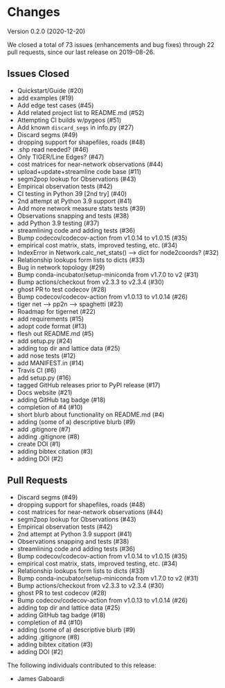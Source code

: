 # Changes

Version 0.2.0 (2020-12-20)

We closed a total of 73 issues (enhancements and bug fixes) through 22 pull requests, since our last release on 2019-08-26.

## Issues Closed
  - Quickstart/Guide (#20)
  - add examples (#19)
  - Add edge test cases (#45)
  - Add related project list to README.md (#52)
  - Attempting CI builds w/pygeos (#51)
  - Add known `discard_segs` in info.py (#27)
  - Discard segms (#49)
  - dropping support for shapefiles, roads (#48)
  - .shp read needed? (#46)
  - Only TIGER/Line Edges? (#47)
  - cost matrices for near-network observations (#44)
  - upload+update+streamline code base (#11)
  - segm2pop lookup for Observations (#43)
  - Empirical observation tests (#42)
  - CI testing in Python 39 [2nd try] (#40)
  - 2nd attempt at Python 3.9 support (#41)
  - Add more network measure stats tests (#39)
  - Observations snapping and tests (#38)
  - add Python 3.9 testing (#37)
  - streamlining code and adding tests (#36)
  - Bump codecov/codecov-action from v1.0.14 to v1.0.15 (#35)
  - empirical cost matrix, stats, improved testing, etc. (#34)
  - IndexError in Network.calc_net_stats() --> dict for node2coords? (#32)
  - Relationship lookups form lists to dicts (#33)
  - Bug in network topology (#29)
  - Bump conda-incubator/setup-miniconda from v1.7.0 to v2 (#31)
  - Bump actions/checkout from v2.3.3 to v2.3.4 (#30)
  - ghost PR to test codecov (#28)
  - Bump codecov/codecov-action from v1.0.13 to v1.0.14 (#26)
  - tiger net --> pp2n --> spaghetti (#23)
  - Roadmap for tigernet (#22)
  - add requirements (#15)
  - adopt code format (#13)
  - flesh out README.md (#5)
  - add setup.py (#24)
  - adding top dir and lattice data (#25)
  - add nose tests (#12)
  - add MANIFEST.in (#14)
  - Travis CI (#6)
  - add setup.py (#16)
  - tagged GitHub releases prior to PyPI release (#17)
  - Docs website (#21)
  - adding GitHub tag badge (#18)
  - completion of #4 (#10)
  - short blurb about functionality on README.md (#4)
  -  adding (some of a) descriptive blurb (#9)
  - add .gitignore (#7)
  - adding .gitignore (#8)
  - create DOI (#1)
  - adding bibtex citation (#3)
  - adding DOI (#2)

## Pull Requests
  - Discard segms (#49)
  - dropping support for shapefiles, roads (#48)
  - cost matrices for near-network observations (#44)
  - segm2pop lookup for Observations (#43)
  - Empirical observation tests (#42)
  - 2nd attempt at Python 3.9 support (#41)
  - Observations snapping and tests (#38)
  - streamlining code and adding tests (#36)
  - Bump codecov/codecov-action from v1.0.14 to v1.0.15 (#35)
  - empirical cost matrix, stats, improved testing, etc. (#34)
  - Relationship lookups form lists to dicts (#33)
  - Bump conda-incubator/setup-miniconda from v1.7.0 to v2 (#31)
  - Bump actions/checkout from v2.3.3 to v2.3.4 (#30)
  - ghost PR to test codecov (#28)
  - Bump codecov/codecov-action from v1.0.13 to v1.0.14 (#26)
  - adding top dir and lattice data (#25)
  - adding GitHub tag badge (#18)
  - completion of #4 (#10)
  -  adding (some of a) descriptive blurb (#9)
  - adding .gitignore (#8)
  - adding bibtex citation (#3)
  - adding DOI (#2)

The following individuals contributed to this release: 

  - James Gaboardi

